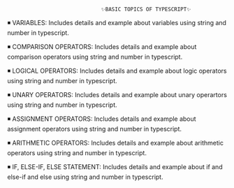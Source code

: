                                   ✨BASIC TOPICS OF TYPESCRIPT✨
◾ VARIABLES:
  Includes details and example about variables using string and number in typescript.
  
◾ COMPARISON OPERATORS:
  Includes details and example about comparison operators using string and number in typescript.
  
◾ LOGICAL OPERATORS:
  Includes details and example about logic operators using string and number in typescript.
  
◾ UNARY OPERATORS:
  Includes details and example about unary operartors using string and number in typescript.
  
◾ ASSIGNMENT OPERATORS:
  Includes details and example about assignment operators using string and number in typescript.
  
◾ ARITHMETIC OPERATORS:
  Includes details and example about arithmetic operators using string and number in typescript.
  
◾ IF, ELSE-IF, ELSE STATEMENT:
  Includes details and example about if and else-if and else using string and number in typescript.
